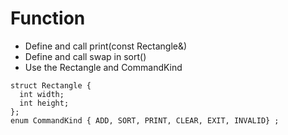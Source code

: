# Function
- Define and call print(const Rectangle&)
- Define and call swap in sort()
- Use the Rectangle and CommandKind
```
struct Rectangle {
  int width;
  int height;
};
enum CommandKind { ADD, SORT, PRINT, CLEAR, EXIT, INVALID} ;
```

